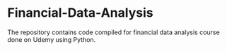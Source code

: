 # Financial-Data-Analysis
The repository contains code compiled for financial data analysis course done on Udemy using Python.
